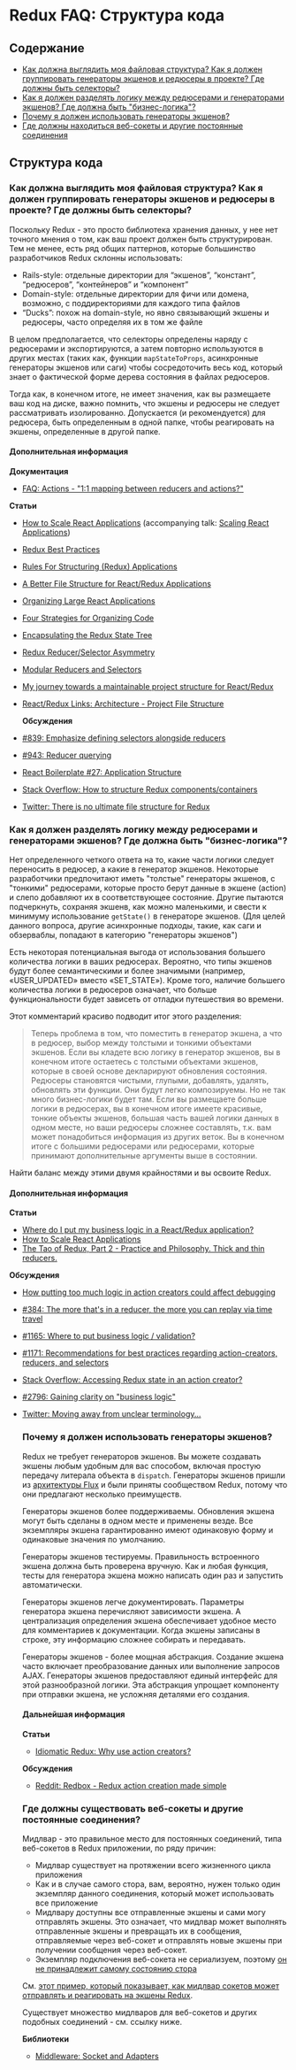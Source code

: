 # Redux FAQ: Структура кода

## Содержание

- [Как должна выглядить моя файловая структура? Как я должен группировать генераторы экшенов и редюсеры в проекте? Где должны быть селекторы?](#structure-file-structure)
- [Как я должен разделять логику между редюсерами и генераторами экшенов? Где должна быть "бизнес-логика"?](#structure-business-logic)
- [Почему я должен использовать генераторы экшенов?](#why-should-i-use-action-creators)
- [Где должны находиться веб-сокеты и другие постоянные соединения](#where-should-websockets-and-other-persistent-connections-live)


## Структура кода

<a id="structure-file-structure"></a>

### Как должна выглядить моя файловая структура? Как я должен группировать генераторы экшенов и редюсеры в проекте? Где должны быть селекторы?

Поскольку Redux - это просто библиотека хранения данных, у нее нет точного мнения о том, как ваш проект должен быть структурирован. Тем не менее, есть ряд общих паттернов, которые большинство разработчиков Redux склонны использовать:

- Rails-style: отдельные директории для “экшенов”, “констант”, “редюсеров”, “контейнеров” и “компонент”
- Domain-style: отдельные директории для фичи или домена, возможно, с поддиректориями для каждого типа файлов
- “Ducks”: похож на domain-style, но явно связывающий экшены и редюсеры, часто определяя их в том же файле

В целом предполагается, что селекторы определены наряду с редюсерами и экспортируются, а затем повторно используются в других местах (таких как, функции `mapStateToProps`, асинхронные генераторы экшенов или саги) чтобы сосредоточить весь код, который знает о фактической форме дерева состояния в файлах редюсеров.

Тогда как, в конечном итоге, не имеет значения, как вы размещаете ваш код на диске, важно помнить, что экшены и редюсеры не следует рассматривать изолированно. Допускается (и рекомендуется) для редюсера, быть определенным в одной папке, чтобы реагировать на экшены, определенные в другой папке.

#### Дополнительная информация

**Документация**
- [FAQ: Actions - "1:1 mapping between reducers and actions?"](/docs/faq/Actions.md#actions-reducer-mappings)

**Статьи**
- [How to Scale React Applications](https://www.smashingmagazine.com/2016/09/how-to-scale-react-applications/) (accompanying talk: [Scaling React Applications](https://vimeo.com/168648012))

- [Redux Best Practices](https://medium.com/lexical-labs-engineering/redux-best-practices-64d59775802e)

- [Rules For Structuring (Redux) Applications ](http://jaysoo.ca/2016/02/28/organizing-redux-application/)

- [A Better File Structure for React/Redux Applications](http://marmelab.com/blog/2015/12/17/react-directory-structure.html)

- [Organizing Large React Applications](http://engineering.kapost.com/2016/01/organizing-large-react-applications/)

- [Four Strategies for Organizing Code](https://medium.com/@msandin/strategies-for-organizing-code-2c9d690b6f33)

- [Encapsulating the Redux State Tree](http://randycoulman.com/blog/2016/09/13/encapsulating-the-redux-state-tree/)

- [Redux Reducer/Selector Asymmetry](http://randycoulman.com/blog/2016/09/20/redux-reducer-selector-asymmetry/)

- [Modular Reducers and Selectors](http://randycoulman.com/blog/2016/09/27/modular-reducers-and-selectors/)

- [My journey towards a maintainable project structure for React/Redux](https://medium.com/@mmazzarolo/my-journey-toward-a-maintainable-project-structure-for-react-redux-b05dfd999b5)

- [React/Redux Links: Architecture - Project File Structure](https://github.com/markerikson/react-redux-links/blob/master/react-redux-architecture.md#project-file-structure)

  **Обсуждения**

- [#839: Emphasize defining selectors alongside reducers](https://github.com/reduxjs/redux/issues/839)
- [#943: Reducer querying](https://github.com/reduxjs/redux/issues/943)
- [React Boilerplate #27: Application Structure](https://github.com/mxstbr/react-boilerplate/issues/27)
- [Stack Overflow: How to structure Redux components/containers](http://stackoverflow.com/questions/32634320/how-to-structure-redux-components-containers/32921576)
- [Twitter: There is no ultimate file structure for Redux](https://twitter.com/dan_abramov/status/783428282666614784)

<a id="structure-business-logic"></a>

### Как я должен разделять логику между редюсерами и генераторами экшенов? Где должна быть "бизнес-логика"?

Нет определенного четкого ответа на то, какие части логики следует переносить в редюсер, а какие в генератор экшенов. Некоторые разработчики предпочитают иметь "толстые" генераторы экшенов, с "тонкими" редюсерами, которые просто берут данные в экшене (action) и слепо добавляют их в соответствующее состояние.
Другие пытаются подчеркнуть, сохраняя экшенв, как можно маленькими, и свести к минимуму использование `getState()` в генераторе экшенов. (Для целей данного вопроса, другие асинхронные подходы, такие, как саги и обзерваблы, попадают в категорию "генераторы экшенов")

Есть некоторая потенциальная выгода от использования большего количества логики в ваших редюсерах. Вероятно, что типы экшенов будут более семантическими и более значимыми (например, «USER_UPDATED» вместо «SET_STATE»). Кроме того, наличие большего количества логики в редюсеров означает, что больше функциональности будет зависеть от отладки путешествия во времени.

Этот комментарий красиво подводит итог этого разделения:

> Теперь проблема в том, что поместить в генератор экшена, а что в редюсер, выбор между толстыми и тонкими объектами экшенов. Если вы кладете всю логику в генератор экшенов, вы в конечном итоге остаетесь с толстыми объектами экшенов, которые в своей основе декларируют обновления состояния. Редюсеры становятся чистыми, глупыми, добавлять, удалять, обновлять эти функции. Они будут легко композируемы. Но не так много бизнес-логики будет там.
> Если вы размещаете больше логики в редюсерах, вы в конечном итоге имеете красивые, тонкие объекты экшенов, большая часть вашей логики данных в одном месте, но ваши редюсеры сложнее составлять, т.к. вам может понадобиться информация из других веток. Вы в конечном итоге с большими редюсерами или редюсерами, которые принимают дополнительные аргументы выше в состоянии.

Найти баланс между этими двумя крайностями и вы освоите Redux.


#### Дополнительная информация

**Статьи**
- [Where do I put my business logic in a React/Redux application?](https://medium.com/@jeffbski/where-do-i-put-my-business-logic-in-a-react-redux-application-9253ef91ce1)
- [How to Scale React Applications](https://www.smashingmagazine.com/2016/09/how-to-scale-react-applications/)
- [The Tao of Redux, Part 2 - Practice and Philosophy. Thick and thin reducers.](http://blog.isquaredsoftware.com/2017/05/idiomatic-redux-tao-of-redux-part-2/#thick-and-thin-reducers)

**Обсуждения**
- [How putting too much logic in action creators could affect debugging](https://github.com/reduxjs/redux/issues/384#issuecomment-127393209)

- [#384: The more that's in a reducer, the more you can replay via time travel](https://github.com/reduxjs/redux/issues/384#issuecomment-127393209)

- [#1165: Where to put business logic / validation?](https://github.com/reduxjs/redux/issues/1165)

- [#1171: Recommendations for best practices regarding action-creators, reducers, and selectors](https://github.com/reduxjs/redux/issues/1171)

- [Stack Overflow: Accessing Redux state in an action creator?](http://stackoverflow.com/questions/35667249/accessing-redux-state-in-an-action-creator/35674575)

- [#2796: Gaining clarity on "business logic"](https://github.com/reduxjs/redux/issues/2796#issue-289298280)

- [Twitter: Moving away from unclear terminology...](https://twitter.com/FwardPhoenix/status/952971237004926977)

  <a id="why-should-i-use-action-creators"></a>

  ### Почему я должен использовать генераторы экшенов?

  Redux не требует генераторов экшенов. Вы можете создавать экшены любым удобным для вас способом, включая простую передачу литерала объекта в `dispatch`. Генераторы экшенов пришли из [архитектуры Flux](https://facebook.github.io/react/blog/2014/07/30/flux-actions-and-the-dispatcher.html#actions-and-actioncreators) и были приняты сообществом Redux, потому что они предлагают несколько преимуществ.

  Генераторы экшенов более поддерживаемы. Обновления экшена могут быть сделаны в одном месте и применены везде. Все экземпляры экшена гарантированно имеют одинаковую форму и одинаковые значения по умолчанию.

  Генераторы экшенов тестируемы. Правильность встроенного экшена должна быть проверена вручную. Как и любая функция, тесты для генератора экшена можно написать один раз и запустить автоматически.

  Генераторы экшенов легче документировать. Параметры генератора экшена перечисляют зависимости экшена. А централизация определения экшена обеспечивает удобное место для комментариев к документации. Когда экшены записаны в строке, эту информацию сложнее собирать и передавать.

  Генераторы экшенов - более мощная абстракция. Создание экшена часто включает преобразование данных или выполнение запросов AJAX. Генераторы экшенов предоставляют единый интерфейс для этой разнообразной логики. Эта абстракция упрощает компоненту при отправки экшена, не усложняя деталями его создания.
  

  #### Дальнейшая информация

  **Статьи**

  - [Idiomatic Redux: Why use action creators?](http://blog.isquaredsoftware.com/2016/10/idiomatic-redux-why-use-action-creators/)


  **Обсуждения**

  - [Reddit: Redbox - Redux action creation made simple](https://www.reddit.com/r/reactjs/comments/54k8js/redbox_redux_action_creation_made_simple/d8493z1/?context=4)


  ### Где должны существовать веб-сокеты и другие постоянные соединения?

  Мидлвар - это правильное место для постоянных соединений, типа веб-сокетов в Redux приложении, по ряду причин:

  - Мидлвар существует на протяжении всего жизненного цикла приложения
  - Как и в случае самого стора, вам, вероятно, нужен только один экземпляр данного соединения, который может использовать все приложение
  - Мидлвару доступны все отправленные экшены и сами могу отправлять экшены. Это означает, что мидлвар может выполнять отправленные экшены и превращать их в сообщения, отправляемые через веб-сокет и отправлять новые экшены при получении сообщения через веб-сокет.
  - Экземпляр подключения веб-сокета не сериализуем, поэтому [он не принадлежит самому состоянию стора](/faq/organizing-state#organizing-state-non-serializable)
    

  См. [этот пример, который показывает, как мидлвар сокетов может отправлять и реагировать на экшены Redux](https://gist.github.com/markerikson/3df1cf5abbac57820a20059287b4be58).

  Существует множество мидлваров для веб-сокетов и других подобных соединений - см. ссылку ниже.
  

  **Библиотеки**

  - [Middleware: Socket and Adapters](https://github.com/markerikson/redux-ecosystem-links/blob/master/middleware-sockets-adapters.md)

  
